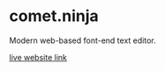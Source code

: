 # comet.ninja

Modern web-based font-end text editor.
<a href="http://comet.ninja" target="_blank"><p>live website link</p></a>
